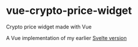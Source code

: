 # vue-crypto-price-widget

Crypto price widget made with Vue

A Vue implementation of my earlier [Svelte version](https://github.com/peopledrivemecrazy/svelte-crypto-price-widget)
